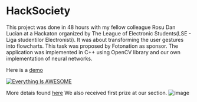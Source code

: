 # HackSociety
This project was done in 48 hours with my fellow colleague Rosu Dan Lucian at a Hackaton organized by The League of Electronic Students(LSE - Liga studentilor Electronisti).
It was about transforming the user gestures into flowcharts. This task was proposed by Fotonation as sponsor.
The application was implemented in C++ using OpenCV library and our own implementation of neural networks.

Here is a
[demo](https://www.youtube.com/watch?v=95EHXfA_C2Q)

[![Everything Is AWESOME](https://img.youtube.com/vi/95EHXfA_C2Q/0.jpg)](https://www.youtube.com/watch?v=95EHXfA_C2Q "demo")

More detais found [here](https://blog.danlucian.net/we-won-hacksociety-mlh-event/)
We also received first prize at our section.
![image](https://blog.danlucian.net/content/images/2017/02/img2.jpg)
